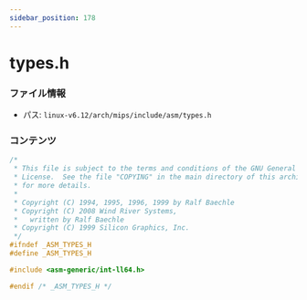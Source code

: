 ```yaml
---
sidebar_position: 178
---
```

# types.h

### ファイル情報

- パス: `linux-v6.12/arch/mips/include/asm/types.h`

### コンテンツ

```h
/*
 * This file is subject to the terms and conditions of the GNU General Public
 * License.  See the file "COPYING" in the main directory of this archive
 * for more details.
 *
 * Copyright (C) 1994, 1995, 1996, 1999 by Ralf Baechle
 * Copyright (C) 2008 Wind River Systems,
 *   written by Ralf Baechle
 * Copyright (C) 1999 Silicon Graphics, Inc.
 */
#ifndef _ASM_TYPES_H
#define _ASM_TYPES_H

#include <asm-generic/int-ll64.h>

#endif /* _ASM_TYPES_H */

```
